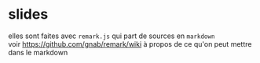 # slides

elles sont faites avec `remark.js` qui part de sources en `markdown`  
voir <https://github.com/gnab/remark/wiki> à propos de ce qu'on peut mettre dans le markdown
